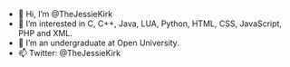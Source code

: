 - 👋 Hi, I’m @TheJessieKirk
- 👀 I’m interested in C, C++, Java, LUA, Python, HTML, CSS, JavaScript, PHP and XML.
- 🌱 I’m an undergraduate at Open University.
- 📫 Twitter: @TheJessieKirk
